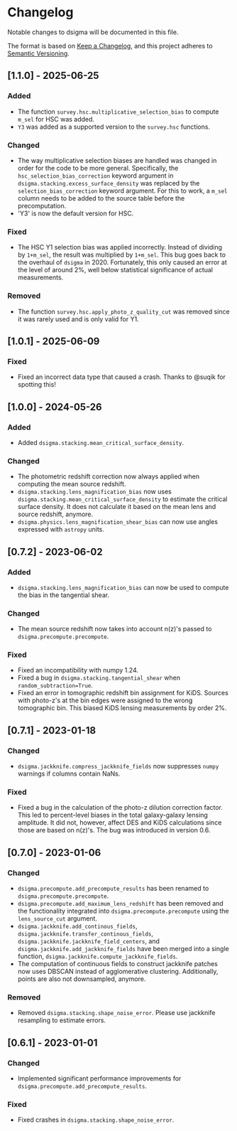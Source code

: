 # Changelog
Notable changes to dsigma will be documented in this file.

The format is based on [Keep a Changelog](https://keepachangelog.com/en/1.0.0/),
and this project adheres to [Semantic Versioning](https://semver.org/spec/v2.0.0.html).

## [1.1.0] - 2025-06-25

### Added

- The function `survey.hsc.multiplicative_selection_bias` to compute `m_sel` for HSC was added.
- `Y3` was added as a supported version to the `survey.hsc` functions.

### Changed

- The way multiplicative selection biases are handled was changed in order for the code to be more general. Specifically, the `hsc_selection_bias_correction` keyword argument in `dsigma.stacking.excess_surface_density` was replaced by the `selection_bias_correction` keyword argument. For this to work, a `m_sel` column needs to be added to the source table before the precomputation.
- 'Y3' is now the default version for HSC.

### Fixed

- The HSC Y1 selection bias was applied incorrectly. Instead of dividing by `1+m_sel`, the result was multiplied by `1+m_sel`. This bug goes back to the overhaul of `dsigma` in 2020. Fortunately, this only caused an error at the level of around 2%, well below statistical significance of actual measurements.

### Removed

- The function `survey.hsc.apply_photo_z_quality_cut` was removed since it was rarely used and is only valid for Y1.

## [1.0.1] - 2025-06-09

### Fixed

- Fixed an incorrect data type that caused a crash. Thanks to @suqik for spotting this!

## [1.0.0] - 2024-05-26

### Added
- Added `dsigma.stacking.mean_critical_surface_density`.

### Changed
- The photometric redshift correction now always applied when computing the mean source redshift.
- `dsigma.stacking.lens_magnification_bias` now uses `dsigma.stacking.mean_critical_surface_density` to estimate the critical surface density. It does not calculate it based on the mean lens and source redshift, anymore.
- `dsigma.physics.lens_magnification_shear_bias` can now use angles expressed with `astropy` units.

## [0.7.2] - 2023-06-02

### Added

- `dsigma.stacking.lens_magnification_bias` can now be used to compute the bias in the tangential shear.

### Changed

- The mean source redshift now takes into account n(z)'s passed to `dsigma.precompute.precompute`.

### Fixed

- Fixed an incompatibility with numpy 1.24.
- Fixed a bug in `dsigma.stacking.tangential_shear` when `random_subtraction=True`.
- Fixed an error in tomographic redshift bin assignment for KiDS. Sources with photo-z's at the bin edges were assigned to the wrong tomographic bin. This biased KiDS lensing measurements by order 2%.

## [0.7.1] - 2023-01-18

### Changed

- `dsigma.jackknife.compress_jackknife_fields` now suppresses `numpy` warnings if columns contain NaNs.

### Fixed

- Fixed a bug in the calculation of the photo-z dilution correction factor. This led to percent-level biases in the total galaxy-galaxy lensing amplitude. It did not, however, affect DES and KiDS calculations since those are based on n(z)'s. The bug was introduced in version 0.6.

## [0.7.0] - 2023-01-06

### Changed

- `dsigma.precompute.add_precompute_results` has been renamed to `dsigma.precompute.precompute`.
- `dsigma.precompute.add_maximum_lens_redshift` has been removed and the functionality integrated into `dsigma.precompute.precompute` using the `lens_source_cut` argument.
- `dsigma.jackknife.add_continous_fields`, `dsigma.jackknife.transfer_continous_fields`, `dsigma.jackknife.jackknife_field_centers`, and `dsigma.jackknife.add_jackknife_fields` have been merged into a single function, `dsigma.jackknife.compute_jackknife_fields`.
- The computation of continuous fields to construct jackknife patches now uses DBSCAN instead of agglomerative clustering. Additionally, points are also not downsampled, anymore.

### Removed

- Removed `dsigma.stacking.shape_noise_error`. Please use jackknife resampling to estimate errors.

## [0.6.1] - 2023-01-01

### Changed

- Implemented significant performance improvements for `dsigma.precompute.add_precompute_results`.

### Fixed

- Fixed crashes in `dsigma.stacking.shape_noise_error`.
